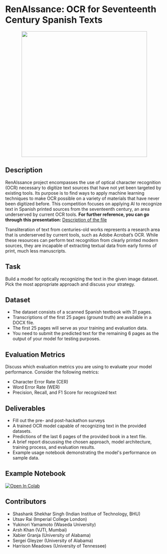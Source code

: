 # RenAIssance: OCR for Seventeenth Century Spanish Texts
<!-- ![coverImage](./cover.webp) -->
<p align="center">
<img src="https://raw.githubusercontent.com/ML4SCI/DeepLearnHackathon/Renaissance/NLPRenaissanceChallenge/images/cover.webp" width="400">
</p>

## Description
RenAIssance project encompasses the use of optical character recognition (OCR) necessary to digitize text sources that have not yet been targeted by existing tools. Its purpose is to find ways to apply machine learning techniques to make OCR possible on a variety of materials that have never been digitized before. This competition focuses on applying AI to recognize text in Spanish printed sources from the seventeenth century, an area underserved by current OCR tools. 
**For further reference, you can go through this presentation:** [Description of the file](https://github.com/ML4SCI/DeepLearnHackathon/blob/main/NLPRenaissanceChallenge/data/Hackathon%20training%20-%20print%20irregularities.pptx)
 

Transliteration of text from centuries-old works represents a research area that is underserved by current tools, such as Adobe Acrobat’s OCR. While these resources can perform text recognition from clearly printed modern sources, they are incapable of extracting textual data from early forms of print, much less manuscripts.

## Task
Build a model for optically recognizing the text in the given image dataset. Pick the most appropriate approach and discuss your strategy.

## Dataset
- The dataset consists of a scanned Spanish textbook with 31 pages.
- Transcriptions of the first 25 pages (ground truth) are available in a DOCX file.
- The first 25 pages will serve as your training and evaluation data.
- You need to submit the predicted text for the remaining 6 pages as the output of your model for testing purposes.

## Evaluation Metrics
Discuss which evaluation metrics you are using to evaluate your model performance. Consider the following metrics:
- Character Error Rate (CER)
- Word Error Rate (WER)
- Precision, Recall, and F1 Score for recognized text

## Deliverables
- Fill out the pre- and post-hackathon surveys
- A trained OCR model capable of recognizing text in the provided datasets.
- Predictions of the last 6 pages of the provided book in a text file.
- A brief report discussing the chosen approach, model architecture, training process, and evaluation results.
- Example usage notebook demonstrating the model's performance on sample data.

## Example Notebook
[![Open In Colab](https://colab.research.google.com/assets/colab-badge.svg)](https://colab.research.google.com/drive/1WqGVqVBns5HqVfXflEP_KcPVr41NuVVn?usp=sharing)

## Contributors


- Shashank Shekhar Singh (Indian Institue of Technology, BHU)
- Utsav Rai (Imperial College London)
- Yukinori Yamamoto (Waseda University)
- Arsh Khan (VJTI, Mumbai)
- Xabier Granja (University of Alabama)
- Sergei Gleyzer (University of Alabama)
- Harrison Meadows (University of Tennessee)
 
